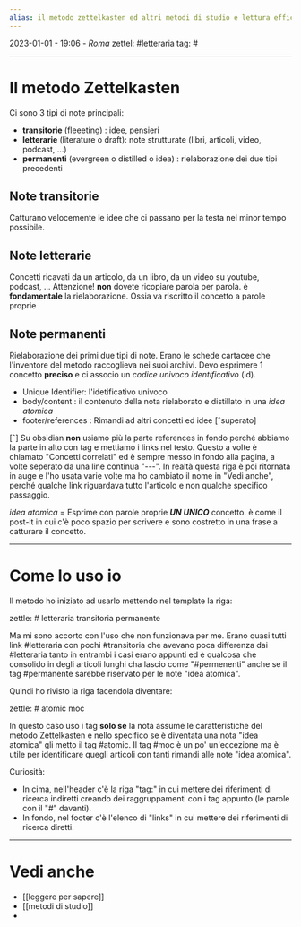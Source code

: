 ```yaml
---
alias: il metodo zettelkasten ed altri metodi di studio e lettura efficace
---
```

2023-01-01 - 19:06 - *Roma*
zettel: #letteraria
tag: #

---
# Il metodo Zettelkasten

Ci sono 3 tipi di note principali:
- **transitorie** (fleeeting) : idee, pensieri
- **letterarie** (literature o draft): note strutturate (libri, articoli, video, podcast, ...)
- **permanenti** (evergreen o distilled o idea) : rielaborazione dei due tipi precedenti

## Note transitorie
Catturano velocemente le idee che ci passano per la testa nel minor tempo possibile.

## Note letterarie
Concetti ricavati da un articolo, da un libro, da un video su youtube, podcast, ...
Attenzione! **non** dovete ricopiare parola per parola. è **fondamentale** la rielaborazione.
Ossia va riscritto il concetto a parole proprie

## Note permanenti
Rielaborazione dei primi due tipi di note. Erano le schede cartacee che l'inventore del metodo raccoglieva nei suoi archivi. 
Devo esprimere 1 concetto **preciso** e ci associo un *codice univoco identificativo* (id).

- Unique Identifier: l'idetificativo univoco
- body/content : il contenuto della nota rielaborato e distillato in una *idea atomica*
- footer/references : Rimandi ad altri concetti ed idee [ˆsuperato]

[ˆ] Su obsidian **non** usiamo più la parte references in fondo perché abbiamo la parte in alto con tag e mettiamo i links nel testo.
Questo a volte è chiamato "Concetti correlati" ed è sempre messo in fondo alla pagina, a volte seperato da una line continua "---".
In realtà questa riga è poi ritornata in auge e l'ho usata varie volte ma ho cambiato il nome in "Vedi anche", perché qualche link riguardava tutto l'articolo e non qualche specifico passaggio.

*idea atomica* = Esprime con parole proprie ***UN UNICO*** concetto. è come il post-it in cui c'è poco spazio per scrivere e sono costretto in una frase a catturare il concetto.

---
# Come lo uso io

Il metodo ho iniziato ad usarlo mettendo nel template la riga:

zettle: # letteraria transitoria permanente

Ma mi sono accorto con l'uso che non funzionava per me. Erano quasi tutti link #letteraria con pochi #transitoria che avevano poca differenza dai #letteraria tanto in entrambi i casi erano appunti ed è qualcosa che consolido in degli articoli lunghi cha lascio come "#permenenti" anche se il tag #permanente sarebbe riservato per le note "idea atomica".

Quindi ho rivisto la riga facendola diventare:

zettle: # atomic moc

In questo caso uso i tag **solo se** la nota assume le caratteristiche del metodo Zettelkasten e nello specifico se è diventata una nota "idea atomica" gli metto il tag #atomic.
Il tag #moc è un po' un'eccezione ma è utile per identificare quegli articoli con tanti rimandi alle note "idea atomica".

Curiosità:
- In cima, nell'header c'è la riga "tag:" in cui mettere dei riferimenti di ricerca indiretti creando dei raggruppamenti con i tag appunto (le parole con il "#" davanti).
- In fondo, nel footer c'è l'elenco di "links" in cui mettere dei riferimenti di ricerca diretti.


---
# Vedi anche
- [[leggere per sapere]]
- [[metodi di studio]]
- 